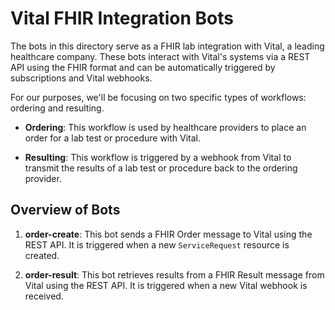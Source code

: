 # Vital FHIR Integration Bots

The bots in this directory serve as a FHIR lab integration with Vital, a leading healthcare company. These bots interact with Vital's systems via a REST API using the FHIR format and can be automatically triggered by subscriptions and Vital webhooks.

For our purposes, we'll be focusing on two specific types of workflows: ordering and resulting.

- **Ordering**: This workflow is used by healthcare providers to place an order for a lab test or procedure with Vital.

- **Resulting**: This workflow is triggered by a webhook from Vital to transmit the results of a lab test or procedure back to the ordering provider.

## Overview of Bots

1. **order-create**: This bot sends a FHIR Order message to Vital using the REST API. It is triggered when a new `ServiceRequest` resource is created.

2. **order-result**: This bot retrieves results from a FHIR Result message from Vital using the REST API. It is triggered when a new Vital webhook is received.
